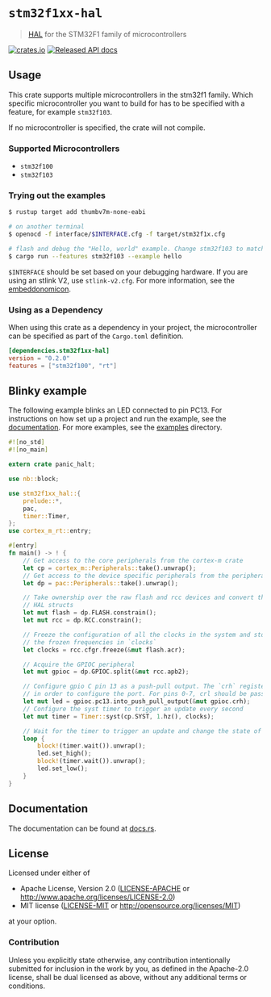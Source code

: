 # `stm32f1xx-hal`

> [HAL] for the STM32F1 family of microcontrollers

[HAL]: https://crates.io/crates/embedded-hal

[![crates.io](https://img.shields.io/crates/v/stm32f1xx-hal.svg)](https://crates.io/crates/stm32f1xx-hal)
[![Released API docs](https://docs.rs/stm32f1xx-hal/badge.svg)](https://docs.rs/stm32f1xx-hal)

## Usage

This crate supports multiple microcontrollers in the
stm32f1 family. Which specific microcontroller you want to build for has to be
specified with a feature, for example `stm32f103`.

If no microcontroller is specified, the crate will not compile.

### Supported Microcontrollers

* `stm32f100`
* `stm32f103`


### Trying out the examples

```bash
$ rustup target add thumbv7m-none-eabi

# on another terminal
$ openocd -f interface/$INTERFACE.cfg -f target/stm32f1x.cfg

# flash and debug the "Hello, world" example. Change stm32f103 to match your hardware
$ cargo run --features stm32f103 --example hello
```

`$INTERFACE` should be set based on your debugging hardware. If you are using
an stlink V2, use `stlink-v2.cfg`. For more information, see the
[embeddonomicon].

[embeddonomicon]: https://rust-embedded.github.io/book/start/hardware.html



### Using as a Dependency

When using this crate as a dependency in your project, the microcontroller can 
be specified as part of the `Cargo.toml` definition.

```toml
[dependencies.stm32f1xx-hal]
version = "0.2.0"
features = ["stm32f100", "rt"]
```

## Blinky example

The following example blinks an LED connected to pin PC13. For instructions on
how set up a project and run the example, see the [documentation]. For more
examples, see the [examples](examples) directory.

[documentation]: https://docs.rs/stm32f1xx-hal/

```rust
#![no_std]
#![no_main]

extern crate panic_halt;

use nb::block;

use stm32f1xx_hal::{
    prelude::*,
    pac,
    timer::Timer,
};
use cortex_m_rt::entry;

#[entry]
fn main() -> ! {
    // Get access to the core peripherals from the cortex-m crate
    let cp = cortex_m::Peripherals::take().unwrap();
    // Get access to the device specific peripherals from the peripheral access crate
    let dp = pac::Peripherals::take().unwrap();

    // Take ownership over the raw flash and rcc devices and convert them into the corresponding
    // HAL structs
    let mut flash = dp.FLASH.constrain();
    let mut rcc = dp.RCC.constrain();

    // Freeze the configuration of all the clocks in the system and store
    // the frozen frequencies in `clocks`
    let clocks = rcc.cfgr.freeze(&mut flash.acr);

    // Acquire the GPIOC peripheral
    let mut gpioc = dp.GPIOC.split(&mut rcc.apb2);

    // Configure gpio C pin 13 as a push-pull output. The `crh` register is passed to the function
    // in order to configure the port. For pins 0-7, crl should be passed instead.
    let mut led = gpioc.pc13.into_push_pull_output(&mut gpioc.crh);
    // Configure the syst timer to trigger an update every second
    let mut timer = Timer::syst(cp.SYST, 1.hz(), clocks);

    // Wait for the timer to trigger an update and change the state of the LED
    loop {
        block!(timer.wait()).unwrap();
        led.set_high();
        block!(timer.wait()).unwrap();
        led.set_low();
    }
}
```

## Documentation

The documentation can be found at [docs.rs](https://docs.rs/stm32f1xx-hal/).

## License

Licensed under either of

- Apache License, Version 2.0 ([LICENSE-APACHE](LICENSE-APACHE) or
  http://www.apache.org/licenses/LICENSE-2.0)
- MIT license ([LICENSE-MIT](LICENSE-MIT) or http://opensource.org/licenses/MIT)

at your option.

### Contribution

Unless you explicitly state otherwise, any contribution intentionally submitted
for inclusion in the work by you, as defined in the Apache-2.0 license, shall be
dual licensed as above, without any additional terms or conditions.
